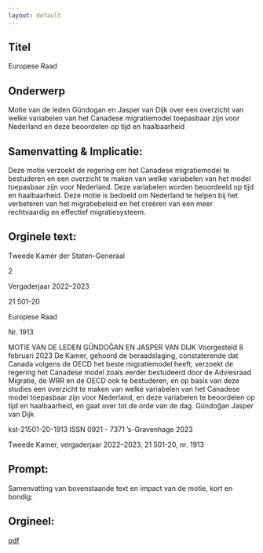 ```yaml
---
layout: default
---
```

## Titel
Europese Raad
## Onderwerp
Motie van de leden Gündogan en Jasper van Dijk over een overzicht van welke variabelen van het Canadese migratiemodel toepasbaar zijn voor Nederland en deze beoordelen op tijd en haalbaarheid
## Samenvatting & Implicatie:

Deze motie verzoekt de regering om het Canadese migratiemodel te bestuderen en een overzicht te maken van welke variabelen van het model toepasbaar zijn voor Nederland. Deze variabelen worden beoordeeld op tijd en haalbaarheid. Deze motie is bedoeld om Nederland te helpen bij het verbeteren van het migratiebeleid en het creëren van een meer rechtvaardig en effectief migratiesysteem.
## Orginele text:


Tweede Kamer der Staten-Generaal

2

Vergaderjaar 2022–2023

21 501-20

Europese Raad

Nr. 1913

MOTIE VAN DE LEDEN GÜNDOĞAN EN JASPER VAN DIJK
Voorgesteld 8 februari 2023
De Kamer,
gehoord de beraadslaging,
constaterende dat Canada volgens de OECD het beste migratiemodel
heeft;
verzoekt de regering het Canadese model zoals eerder bestudeerd door de
Adviesraad Migratie, de WRR en de OECD ook te bestuderen, en op basis
van deze studies een overzicht te maken van welke variabelen van het
Canadese model toepasbaar zijn voor Nederland, en deze variabelen te
beoordelen op tijd en haalbaarheid,
en gaat over tot de orde van de dag.
Gündoğan
Jasper van Dijk

kst-21501-20-1913
ISSN 0921 - 7371
’s-Gravenhage 2023

Tweede Kamer, vergaderjaar 2022–2023, 21 501-20, nr. 1913


## Prompt:
Samenvatting van bovenstaande text en impact van de motie, kort en bondig:

## Orgineel:
[pdf](https://gegevensmagazijn.tweedekamer.nl/OData/v4/2.0/Document(09377c1d-a2e4-45c2-bf8e-dafe4c363592)/resource)
